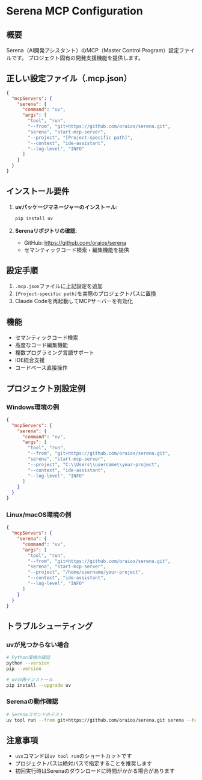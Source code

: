# Serena MCP Configuration

## 概要
Serena（AI開発アシスタント）のMCP（Master Control Program）設定ファイルです。
プロジェクト固有の開発支援機能を提供します。

## 正しい設定ファイル（.mcp.json）

```json
{
  "mcpServers": {
    "serena": {
      "command": "uv",
      "args": [
        "tool", "run",
        "--from", "git+https://github.com/oraios/serena.git",
        "serena", "start-mcp-server",
        "--project", "[Project-specific path]",
        "--context", "ide-assistant", 
        "--log-level", "INFO"
      ]
    }
  }
}
```

## インストール要件

1. **uvパッケージマネージャーのインストール**:
   ```bash
   pip install uv
   ```

2. **Serenaリポジトリの確認**:
   - GitHub: https://github.com/oraios/serena
   - セマンティックコード検索・編集機能を提供

## 設定手順

1. `.mcp.json`ファイルに上記設定を追加
2. `[Project-specific path]`を実際のプロジェクトパスに置換
3. Claude Codeを再起動してMCPサーバーを有効化

## 機能

- セマンティックコード検索
- 高度なコード編集機能
- 複数プログラミング言語サポート
- IDE統合支援
- コードベース直接操作

## プロジェクト別設定例

### Windows環境の例
```json
{
  "mcpServers": {
    "serena": {
      "command": "uv",
      "args": [
        "tool", "run",
        "--from", "git+https://github.com/oraios/serena.git",
        "serena", "start-mcp-server",
        "--project", "C:\\Users\\username\\your-project",
        "--context", "ide-assistant",
        "--log-level", "INFO"
      ]
    }
  }
}
```

### Linux/macOS環境の例
```json
{
  "mcpServers": {
    "serena": {
      "command": "uv",
      "args": [
        "tool", "run",
        "--from", "git+https://github.com/oraios/serena.git",
        "serena", "start-mcp-server",
        "--project", "/home/username/your-project",
        "--context", "ide-assistant",
        "--log-level", "INFO"
      ]
    }
  }
}
```

## トラブルシューティング

### uvが見つからない場合
```bash
# Python環境の確認
python --version
pip --version

# uvの再インストール
pip install --upgrade uv
```

### Serenaの動作確認
```bash
# Serenaコマンドのテスト
uv tool run --from git+https://github.com/oraios/serena.git serena --help
```

## 注意事項

- `uvx`コマンドは`uv tool run`のショートカットです
- プロジェクトパスは絶対パスで指定することを推奨します
- 初回実行時はSerenaのダウンロードに時間がかかる場合があります
